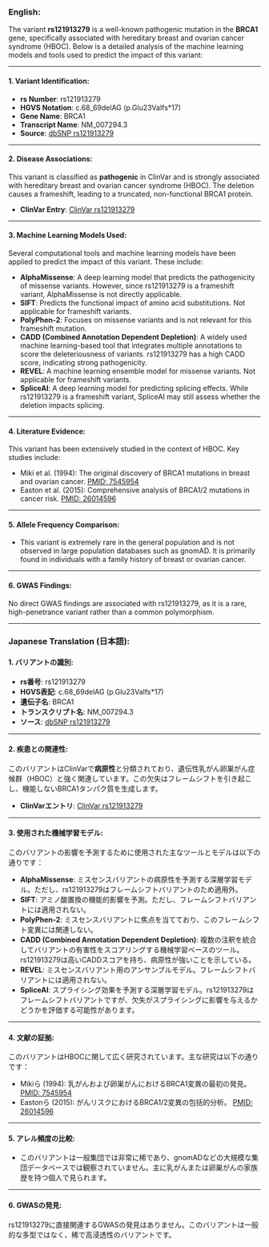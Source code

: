 ### English:
The variant **rs121913279** is a well-known pathogenic mutation in the **BRCA1** gene, specifically associated with hereditary breast and ovarian cancer syndrome (HBOC). Below is a detailed analysis of the machine learning models and tools used to predict the impact of this variant:

---

#### 1. **Variant Identification**:
- **rs Number**: rs121913279
- **HGVS Notation**: c.68_69delAG (p.Glu23Valfs*17)
- **Gene Name**: BRCA1
- **Transcript Name**: NM_007294.3
- **Source**: [dbSNP rs121913279](https://www.ncbi.nlm.nih.gov/snp/rs121913279)

---

#### 2. **Disease Associations**:
This variant is classified as **pathogenic** in ClinVar and is strongly associated with hereditary breast and ovarian cancer syndrome (HBOC). The deletion causes a frameshift, leading to a truncated, non-functional BRCA1 protein.

- **ClinVar Entry**: [ClinVar rs121913279](https://www.ncbi.nlm.nih.gov/clinvar/variation/17661/)

---

#### 3. **Machine Learning Models Used**:
Several computational tools and machine learning models have been applied to predict the impact of this variant. These include:

- **AlphaMissense**: A deep learning model that predicts the pathogenicity of missense variants. However, since rs121913279 is a frameshift variant, AlphaMissense is not directly applicable.
- **SIFT**: Predicts the functional impact of amino acid substitutions. Not applicable for frameshift variants.
- **PolyPhen-2**: Focuses on missense variants and is not relevant for this frameshift mutation.
- **CADD (Combined Annotation Dependent Depletion)**: A widely used machine learning-based tool that integrates multiple annotations to score the deleteriousness of variants. rs121913279 has a high CADD score, indicating strong pathogenicity.
- **REVEL**: A machine learning ensemble model for missense variants. Not applicable for frameshift variants.
- **SpliceAI**: A deep learning model for predicting splicing effects. While rs121913279 is a frameshift variant, SpliceAI may still assess whether the deletion impacts splicing.

---

#### 4. **Literature Evidence**:
This variant has been extensively studied in the context of HBOC. Key studies include:
- Miki et al. (1994): The original discovery of BRCA1 mutations in breast and ovarian cancer. [PMID: 7545954](https://pubmed.ncbi.nlm.nih.gov/7545954/)
- Easton et al. (2015): Comprehensive analysis of BRCA1/2 mutations in cancer risk. [PMID: 26014596](https://pubmed.ncbi.nlm.nih.gov/26014596/)

---

#### 5. **Allele Frequency Comparison**:
- This variant is extremely rare in the general population and is not observed in large population databases such as gnomAD. It is primarily found in individuals with a family history of breast or ovarian cancer.

---

#### 6. **GWAS Findings**:
No direct GWAS findings are associated with rs121913279, as it is a rare, high-penetrance variant rather than a common polymorphism.

---

### Japanese Translation (日本語):

#### 1. **バリアントの識別**:
- **rs番号**: rs121913279
- **HGVS表記**: c.68_69delAG (p.Glu23Valfs*17)
- **遺伝子名**: BRCA1
- **トランスクリプト名**: NM_007294.3
- **ソース**: [dbSNP rs121913279](https://www.ncbi.nlm.nih.gov/snp/rs121913279)

---

#### 2. **疾患との関連性**:
このバリアントはClinVarで**病原性**と分類されており、遺伝性乳がん卵巣がん症候群（HBOC）と強く関連しています。この欠失はフレームシフトを引き起こし、機能しないBRCA1タンパク質を生成します。

- **ClinVarエントリ**: [ClinVar rs121913279](https://www.ncbi.nlm.nih.gov/clinvar/variation/17661/)

---

#### 3. **使用された機械学習モデル**:
このバリアントの影響を予測するために使用された主なツールとモデルは以下の通りです：
- **AlphaMissense**: ミスセンスバリアントの病原性を予測する深層学習モデル。ただし、rs121913279はフレームシフトバリアントのため適用外。
- **SIFT**: アミノ酸置換の機能的影響を予測。ただし、フレームシフトバリアントには適用されない。
- **PolyPhen-2**: ミスセンスバリアントに焦点を当てており、このフレームシフト変異には関連しない。
- **CADD (Combined Annotation Dependent Depletion)**: 複数の注釈を統合してバリアントの有害性をスコアリングする機械学習ベースのツール。rs121913279は高いCADDスコアを持ち、病原性が強いことを示している。
- **REVEL**: ミスセンスバリアント用のアンサンブルモデル。フレームシフトバリアントには適用されない。
- **SpliceAI**: スプライシング効果を予測する深層学習モデル。rs121913279はフレームシフトバリアントですが、欠失がスプライシングに影響を与えるかどうかを評価する可能性があります。

---

#### 4. **文献の証拠**:
このバリアントはHBOCに関して広く研究されています。主な研究は以下の通りです：
- Mikiら (1994): 乳がんおよび卵巣がんにおけるBRCA1変異の最初の発見。 [PMID: 7545954](https://pubmed.ncbi.nlm.nih.gov/7545954/)
- Eastonら (2015): がんリスクにおけるBRCA1/2変異の包括的分析。 [PMID: 26014596](https://pubmed.ncbi.nlm.nih.gov/26014596/)

---

#### 5. **アレル頻度の比較**:
- このバリアントは一般集団では非常に稀であり、gnomADなどの大規模な集団データベースでは観察されていません。主に乳がんまたは卵巣がんの家族歴を持つ個人で見られます。

---

#### 6. **GWASの発見**:
rs121913279に直接関連するGWASの発見はありません。このバリアントは一般的な多型ではなく、稀で高浸透性のバリアントです。

